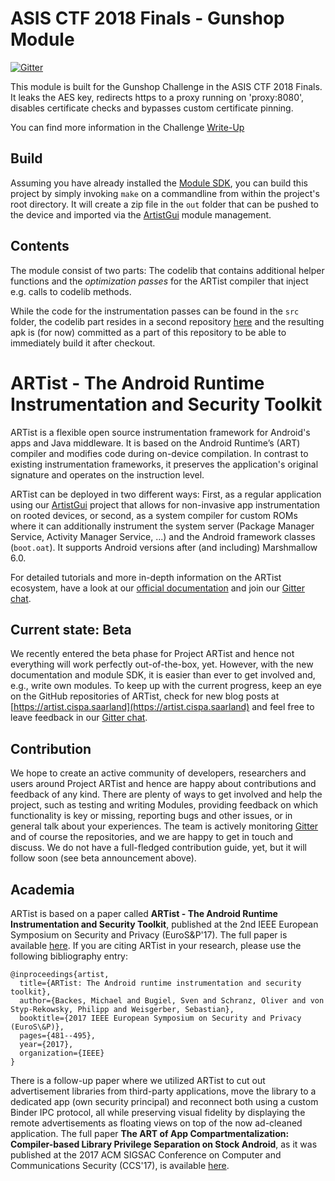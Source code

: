 # ASIS CTF 2018 Finals - Gunshop Module

[![Gitter](https://badges.gitter.im/Project-ARTist/CodeLib.svg)](https://gitter.im/project-artist/Lobby?utm_source=badge&utm_medium=badge&utm_campaign=pr-badge&utm_content=body_badge)

This module is built for the Gunshop Challenge in the ASIS CTF 2018 Finals. It leaks the AES key, redirects https to a proxy running on 'proxy:8080', disables certificate checks and bypasses custom certificate pinning.

You can find more information in the Challenge [Write-Up](https://saarsec.rocks/2018/11/27/Gunshop.html)


## Build

Assuming you have already installed the [Module SDK](https://github.com/Project-ARTist/module-sdk-gen), you can build 
this project by simply invoking `make` on a commandline from within the project's root directory. It will create a zip 
file in the `out` folder that can be pushed to the device and imported via the 
[ArtistGui](https://github.com/Project-ARTist/ArtistGui) module management. 

## Contents

The module consist of two parts: The codelib that contains additional helper functions and the
*optimization passes* for the ARTist compiler that inject e.g. calls to codelib methods.

While the code for the instrumentation passes can be found in the `src` folder, the codelib part resides in a second 
repository [here](https://github.com/alfink/asisfinals2018-gunshop-codelib) and the resulting apk is (for now) committed as a part of this repository to be able to
immediately build it after checkout. 


# ARTist - The Android Runtime Instrumentation and Security Toolkit

ARTist is a flexible open source instrumentation framework for Android's apps and Java middleware. It is based on the Android Runtime’s (ART) compiler and modifies code during on-device compilation. In contrast to existing instrumentation frameworks, it preserves the application's original signature and operates on the instruction level. 

ARTist can be deployed in two different ways: First, as a regular application using our [ArtistGui](https://github.com/Project-ARTist/ArtistGui) project that allows for non-invasive app instrumentation on rooted devices, or second, as a system compiler for custom ROMs where it can additionally instrument the system server (Package Manager Service, Activity Manager Service, ...) and the Android framework classes (```boot.oat```). It supports Android versions after (and including) Marshmallow 6.0. 

For detailed tutorials and more in-depth information on the ARTist ecosystem, have a look at our [official documentation](https://artist.cispa.saarland) and join our [Gitter chat](https://gitter.im/project-artist/Lobby).

## Current state: Beta

We recently entered the beta phase for Project ARTist and hence not everything will work perfectly out-of-the-box, yet. 
However, with the new documentation and module SDK, it is easier than ever to get involved and, e.g., write own modules. 
To keep up with the current progress, keep an eye on the GitHub repositories of ARTist, check for new blog posts at 
[https://artist.cispa.saarland](https://artist.cispa.saarland) and feel free to leave feedback in our 
[Gitter chat](https://gitter.im/project-artist/). 

## Contribution

We hope to create an active community of developers, researchers and users around Project ARTist and hence are happy about contributions and feedback of any kind. There are plenty of ways to get involved and help the project, such as testing and writing Modules, providing feedback on which functionality is key or missing, reporting bugs and other issues, or in general talk about your experiences. The team is actively monitoring [Gitter](https://gitter.im/project-artist/) and of course the repositories, and we are happy to get in touch and discuss. We do not have a full-fledged contribution guide, yet, but it will follow soon (see beta announcement above). 

## Academia

ARTist is based on a paper called **ARTist - The Android Runtime Instrumentation and Security Toolkit**, published at the 2nd IEEE European Symposium on Security and Privacy (EuroS&P'17). The full paper is available [here](https://artist.cispa.saarland/res/papers/ARTist.pdf). If you are citing ARTist in your research, please use the following bibliography entry:

```
@inproceedings{artist,
  title={ARTist: The Android runtime instrumentation and security toolkit},
  author={Backes, Michael and Bugiel, Sven and Schranz, Oliver and von Styp-Rekowsky, Philipp and Weisgerber, Sebastian},
  booktitle={2017 IEEE European Symposium on Security and Privacy (EuroS\&P)},
  pages={481--495},
  year={2017},
  organization={IEEE}
}
```

There is a follow-up paper where we utilized ARTist to cut out advertisement libraries from third-party applications, move the library to a dedicated app (own security principal) and reconnect both using a custom Binder IPC protocol, all while preserving visual fidelity by displaying the remote advertisements as floating views on top of the now ad-cleaned application. The full paper **The ART of App Compartmentalization: Compiler-based Library Privilege Separation on Stock Android**, as it was published at the 2017 ACM SIGSAC Conference on Computer and Communications Security (CCS'17), is available [here](https://artist.cispa.saarland/res/papers/CompARTist.pdf).



